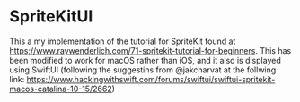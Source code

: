 # SpriteKitUI

This a my implementation of the tutorial for SpriteKit found at https://www.raywenderlich.com/71-spritekit-tutorial-for-beginners. This has been modified to work for macOS rather than iOS, and it also is displayed using SwiftUI (following the suggestins from @jakcharvat at the follwing link: https://www.hackingwithswift.com/forums/swiftui/swiftui-spritekit-macos-catalina-10-15/2662)